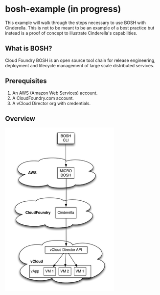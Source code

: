 # bosh-example (in progress) #

This example will walk through the steps necessary to use BOSH with Cinderella. This is not to be meant to be an example of a best practice but instead is a proof of concept to illustrate Cinderella's capabilities.

## What is BOSH? ##

Cloud Foundry BOSH is an open source tool chain for release engineering, deployment and lifecycle management of large scale distributed services.

## Prerequisites ##

1. An AWS (Amazon Web Services) account.
2. A CloudFoundry.com account.
3. A vCloud Director org with credentials.

## Overview ##

![Interaction of Components](https://github.com/cinderella/bosh-example/raw/master/bosh-example.png)




